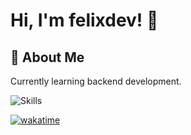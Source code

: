 
# Hi, I'm felixdev! 👋


## 🚀 About Me
Currently learning backend development.

![Skills](https://skillicons.dev/icons?i=java,spring,html,css,idea,git,ps,pr,github)

[![wakatime](https://wakatime.com/badge/user/018edbbc-3e07-46a8-b79c-fc389b4e72ca.svg)](https://wakatime.com/@018edbbc-3e07-46a8-b79c-fc389b4e72ca)
